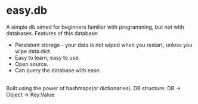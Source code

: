 # easy.db
A simple db aimed for beginners familiar with programming, but not with databases. 
Features of this database:
 - Persistent storage - your data is not wiped when you restart, unless you wipe data.dict.
 - Easy to learn, easy to use.
 - Open source.
 - Can query the database with ease. 
<br>
Built using the power of hashmaps(or dictionaries).
DB structure:
DB -> Object -> Key:Value